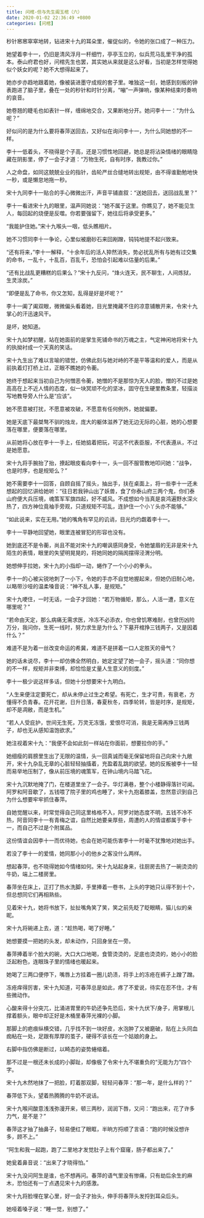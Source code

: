 ```yaml
---
title: 问棺-但与先生阖玉棺（六）
date: 2020-01-02 22:36:49 +0800
categories: [问棺]
---
```


秒针窸窸窣窣地转，钻进宋十九的耳朵里，催促似的，令她的张口成了一种压力。

她望着李十一，仍旧是清风浮月一杆细竹，亭亭玉立的，似兵荒马乱里干净的孤本。泰山府君也好，问棺先生也罢，其实她从来就是这么好看，当初是怎样觉得她似个妖女的呢？她不大想得起来了。

她亦步亦趋地跟着她，像被装进墨守成规的套子里。唯独这一刻，她感到刻板的钟表跑进了脑子里，叠在一处的秒针和时针分离，“嘣”一声弹响，像某种结束时奏响的哀音。

她卷翘的睫毛也如表针一样，缠绵地交合，又果断地分开。她问李十一：“为什么呢？”

好似问的是为什么要将春萍送回去，又好似在询问李十一，为什么同她想的不一样。

李十一低着头，不晓得是个子高，还是习惯性地回避，她总是将沾染情绪的眼睛隐藏在阴影里，停了一会子才道：“万物生死，自有时序，我教过你。”

人之命盘，如同这兢兢业业的指针，齿轮严丝合缝地转出规矩，由不得谁勤勉地快一秒，或是懒怠地拖一秒。

宋十九同李十一贴合的手心微微出汗，声音平铺直叙：“送她回去，送回战乱里？”

李十一看进宋十九的眼里，温声同她说：“她不属于这里。你瞧见了，她不能见生人，每回起的烧便是反噬。你若要强留下，她往后将承受更多。”

“我能护住她。”宋十九喉头一咽，低头瞧相片。

她不习惯同李十一争论，心里似被磨砂石来回剐蹭，钝钝地提不起兴致来。

“还有将来，”李十一解释，“十余年后的活人猝然消失，势必扰乱所有与她有过交集的命书，一乱十，十乱百，百乱千，恐怕会引起难以估量的后果。”

“还有比战乱更糟糕的后果么？”宋十九反问，“烽火连天，民不聊生，人间炼狱，生灵涂炭。”

“即便是乱了命书，你又怎知，乱得是好是坏呢？”

李十一阖了阖双眼，微微偏头看着她，目光里掩藏不住的凉意铺散开来，令宋十九掌心的汗迅速风干。

是坏，她知道。

宋十九如梦初醒，站在她面前的是掌生死铺命书的万魂之主，气定神闲地将宋十九的执拗衬成一个天真的笑话。

宋十九生出了难以言喻的错觉，仿佛此刻与她对峙的不是平等温和的爱人，而是从前执着灯打桥上过，正眼不瞧她的令蘅。

她终于想起来当初自己为何憎恶令蘅，她憎的不是那惊为天人的脸，憎的不过是她高高在上不近人情的态度，似一块冥顽不化的坚冰，固守在生硬里教条里，轻描淡写地教导旁人什么是“应该”。

她不愿意被打扰，不愿意被攻破，不愿意有任何例外，她就偏要。

她是天底下最桀骜不驯的烛龙，庞大的躯体滋养了她无边无际的心脏，她的心想要落在哪里，便要落在哪里。

从前她将心放在李十一手上，任她掂着把玩，可这不代表臣服，不代表遵从，不过是她愿意。

宋十九将手腕抬了抬，撩起眼皮看向李十一，头一回不服管教地叩问她：“战争，也是时序，也是规矩么？”

她不需要李十一回答，自顾自摇了摇头，抽出手，扶在桌面上，将一些李十一还未想起的回忆讲给她听：“往日若我钟山出了妖兽，食了你泰山府三两个鬼，你们泰山府便大兵压境，魂策军军旗四起，好不威风。不成想如今当真是哀鸿遍野水深火热了，四方神位竟袖手旁观，只道规矩不可乱，连护住一个小丫头亦不能够。”

“如此说来，实在无用。”她的嘴角有罕见的讥诮，目光灼灼觑着李十一。

李十一平静地回望她，眼里连被冒犯的形容也没有。

她到底还不是令蘅，尚且不能对宋十九的嘲讽感同身受，令她皱眉的无非是宋十九陌生的表情，眼里的失望明晃晃的，将她同她的隔阂摆得泾渭分明。

她想伸手拉她，宋十九的小指却一动，蜷作了一个小小的拳头。

李十一的心被尖锐地刺了一小下，令她的手亦不自觉地握起来，但她仍旧耐心地，以略带沙哑的温柔嗓音说：“神不乱人事，是规矩。”

宋十九哽住，一时无话，一会子才回她：“若万物循矩，那么，人活一遭，意义在哪里呢？”

“若命由天定，那么病痛无需求医，冷冻不必添衣，你也曾饥寒难耐，也曾历凶险万分，我问你，生死一线时，努力求生是为什么？下墓开棺挣三钱两子，又是因着什么？”

难道不是为着一丝改变命运的希冀，难道不是拼着一口人定胜天的骨气？

她的话未说尽，李十一却仿佛全然明白，她定定望了她一会子，摇头道：“同你想的不一样，规矩并非束缚，却恰恰是丈量人生意义的刻度。”

李十一极少说这样多话，但她十分想要宋十九明白。

“人生来便注定要死亡，却从未停止过生之希望。有死亡，生才可贵，有衰老，方懂得不负青春。花开花谢，日升日落，春夏秋冬，四季轮转，皆是时序，是规矩，却不是凋敝，而是生机。”

“若人人受庇护，世间无生死，万灵无冻饿，爱恨尽可消，我是无需再挣三钱两子，却也无从感知温饱欲求。”

她注视着宋十九：“我便不会如此刻一样站在你面前，想要拉你的手。”

她细瘦的肩膀里生出了无限的温情，头一回真诚而毫无保留地将自己向宋十九敞开，宋十九杂乱无章的心脏轻轻抽搐着，充盈着乱跳的欲望。她的反叛被李十一轻而易举地压制了，像从前压境的魂策军，在钟山境内马踏飞花。

宋十九沉默地掩了门，在楼道里坐了一会子。华灯满巷，整个小楼静得落针可闻。阿罗和阿音歇了，五钱喂了院子里的鸡也睡了，宋十九抱着膝盖，忽然意识到自己为什么想要牢牢抓住春萍。

自她觉醒以来，时常觉得自己同这里格格不入，阿罗对她态度不明，五钱不冷不热，阿音同李十一有青梅之谊，自然比她要亲厚些，周遭的人的情谊都属于李十一，而自己不过是个附属品。

这份情谊会因李十一而优待她，也会在她可能伤害李十一时毫不犹豫地对她出手。

若没了李十一的爱情，她同那小小的他乡之客没什么两样。

想起春萍，也不晓得她如今情绪如何。宋十九站起身来，往厨房去热了一碗烫烫的牛奶，端上二楼房里。

春萍坐在床上，正打了热水洗脚，手里捧着一卷书，上头的字她只认得不到十个，但总想同它们再相熟些。

见着宋十九，她将书放下，扯扯嘴角笑了笑，笑之前先眨了眨眼睛，猫儿似的亲昵。

宋十九将碗递上去，道：“趁热喝，喝了好睡。”

她想要摸一把她的头发，却未动作，只回身坐在一旁。

春萍捧着半个脸大的碗，大口大口地喝，食管烫烫的，足底也烫烫的，她小小的脸泛起粉色，连眼珠子里的情绪也暖起来。

她喝了三两口便停下，嘴唇上方挂着一圈儿奶渍，将手上的冻疮在裤子上蹭了蹭。

冻疮痒得厉害，宋十九知道，可春萍总是如此，疼了不爱说，待实在忍不住，才有些微动作。

心酸来得十分突兀，比涌进胃里的牛奶还争先恐后，宋十九伏下/身子，用掌根儿撑着额头，眼中却正好是木桶里春萍光裸的小脚。

那脚上的疤痕纵横交错，几乎找不到一块好皮，水泡肿了又被磨破，贴在上头同血痂粘在一处，足跟有厚厚的茧子，硬得不该长在一个姑娘的身上。

右脚中指仿佛是断过，以畸态的姿势蜷缩着。

那不过是一根还未长成的小脚趾，却像极了令宋十九不堪重负的“无能为力”四个字。

宋十九木然地抹了一把脸，盯着那双脚，轻轻问春萍：“那一年，是什么样的？”

春萍低下头，望着热腾腾的牛奶不说话。

宋十九喉间酸意浅浅弥漫开来，顿三两秒，润润下唇，又问：“跑出来，花了许多力气，是不是？”

春萍这才抽了抽鼻子，轻易便红了眼眶，半晌方捋顺了言语：“跑的时候没想许多，顾不上。”

“阿生和我一起跑，跑了二里地才发觉肚子上有个窟窿，肠子都出来了。”

她瓮着鼻音说：“出来了才晓得怕。”

宋十九没问阿生是谁，也不想再问。春萍的语气里没有惨痛，只有劫后余生的麻木，恐怕还有一丁点遇见宋十九的感激。

宋十九将脸埋在掌心里，好一会子才抬头，伸手将春萍头发捋到耳朵后头。

她哑着嗓子说：“睡一觉，别想了。”

